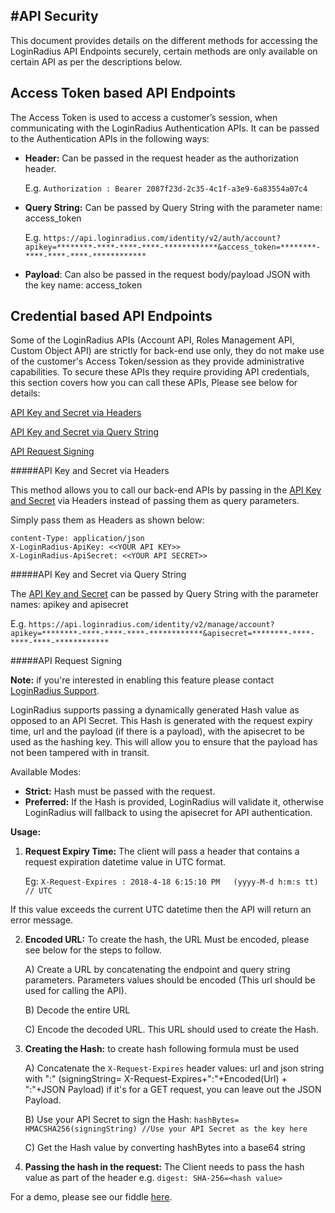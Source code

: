 #API Security
---

This document provides details on the different methods for accessing the LoginRadius API Endpoints securely, certain methods are only available on certain API as per the descriptions below.


## Access Token based API Endpoints 

The Access Token is used to access a customer’s session, when communicating with the LoginRadius Authentication APIs. It can be passed to the Authentication APIs in the following ways:

   - **Header:** Can be passed in the request header as the authorization header.

       E.g.  `Authorization : Bearer 2087f23d-2c35-4c1f-a3e9-6a83554a07c4`
       
   - **Query String:** Can be passed by Query String with the parameter name: access_token  

       E.g. `https://api.loginradius.com/identity/v2/auth/account?apikey=********-****-****-****-************&access_token=********-****-****-****-************`

   - **Payload**: Can also be passed in the request body/payload JSON with the key name: access_token


## Credential based API Endpoints 

Some of the LoginRadius APIs (Account API, Roles Management API, Custom Object API) are strictly for back-end use only, they do not make use of the customer's Access Token/session as they provide administrative capabilities. To secure these APIs they require providing API credentials, this section covers how you can call these APIs, Please see below for details:


[API Key and Secret via Headers](#api-key-and-secret-via-headers)

[API Key and Secret via Query String](#api-key-and-secret-via-query-string)

[API Request Signing](#api-request-signing)


#####API Key and Secret via Headers

This method allows you to call our back-end APIs by passing in the [API Key and Secret](/account/get-api-key-and-secret) via Headers instead of passing them as query parameters.

Simply pass them as Headers as shown below:

```
content-Type: application/json
X-LoginRadius-ApiKey: <<YOUR API KEY>>
X-LoginRadius-ApiSecret: <<YOUR API SECRET>>
```

#####API Key and Secret via Query String

The [API Key and Secret](/account/get-api-key-and-secret) can be passed by Query String with the parameter names: apikey and apisecret

E.g. `https://api.loginradius.com/identity/v2/manage/account?apikey=********-****-****-****-************&apisecret=********-****-****-****-************`


#####API Request Signing

**Note:** if you're interested in enabling this feature please contact [LoginRadius Support](https://adminconsole.loginradius.com/support/tickets/open-a-new-ticket).

LoginRadius supports passing a dynamically generated Hash value as opposed to an API Secret. This Hash is generated with the request expiry time, url and the payload (if there is a payload), with the apisecret to be used as the hashing key. This will allow you to ensure that the payload has not been tampered with in transit.

Available Modes:

   - **Strict:** Hash must be passed with the request.
   - **Preferred:** If the Hash is provided, LoginRadius will validate it, otherwise LoginRadius will fallback to using the apisecret for API authentication.


**Usage:**

1. **Request Expiry Time:** The client will pass a header that contains a request expiration datetime value in UTC format.

	Eg: `X-Request-Expires : 2018-4-18 6:15:10 PM   (yyyy-M-d h:m:s tt) // UTC`

 If this value exceeds the current UTC datetime then the API will return an error message.

2. **Encoded URL:** To create the hash, the URL Must be encoded, please see below for the steps to follow.

      A) Create a URL by concatenating the endpoint and query string parameters. Parameters values should be encoded (This url should be used for calling the API).

      B) Decode the entire URL

      C) Encode the decoded URL. This URL should used to create the Hash.

3. **Creating the Hash:** to create hash following formula must be used

      A) Concatenate the `X-Request-Expires` header values: url and json string with ":" (signingString= X-Request-Expires+":"+Encoded(Url) + ":"+JSON Payload) if it's for a GET request, you can leave out the JSON Payload.

      B) Use your API Secret to sign the Hash: `hashBytes= HMACSHA256(signingString) //Use your API Secret as the key here`

      C) Get the Hash value by converting hashBytes into a base64 string

4.  **Passing the hash in the request:** The Client needs to pass the hash value as part of the header e.g. `digest: SHA-256=<hash value>`


For a demo, please see our fiddle [here](https://dotnetfiddle.net/oKiqCR).
